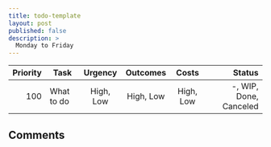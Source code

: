 ```yaml
---
title: todo-template
layout: post
published: false
description: >
  Monday to Friday
---
```




| Priority | Task | Urgency | Outcomes | Costs | Status |
| ---------: | ------------ | :-------: | :--------: | :----: | ------: |
|   100 | What to do | High, Low | High, Low | High, Low | -, WIP, Done, Canceled |


## Comments


